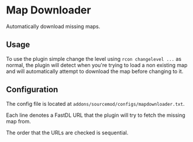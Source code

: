 # Map Downloader

Automatically download missing maps.

## Usage

To use the plugin simple change the level using `rcon changelevel ...` as normal, the plugin will detect when you're trying to load a non existing map and will automatically attempt to download the map before changing to it.

## Configuration

The config file is located at `addons/sourcemod/configs/mapdownloader.txt`.

Each line denotes a FastDL URL that the plugin will try to fetch the missing map from.

The order that the URLs are checked is sequential.